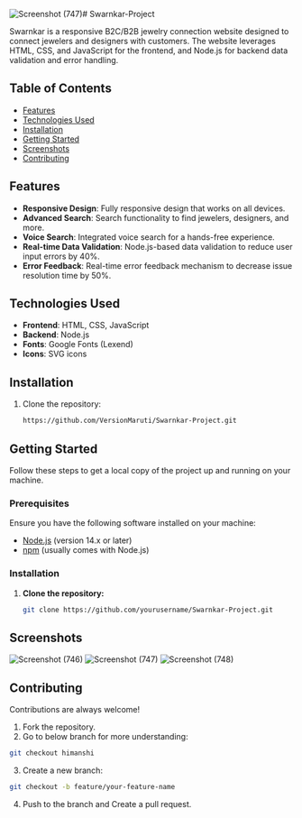 ![Screenshot (747)](https://github.com/VersionMaruti/Swarnkar-Project/assets/156605831/a40cc536-8a1d-4a5d-88b5-642cc37459cd)# Swarnkar-Project

Swarnkar is a responsive B2C/B2B jewelry connection website designed to connect jewelers and designers with customers. The website leverages HTML, CSS, and JavaScript for the frontend, and Node.js for backend data validation and error handling.

## Table of Contents

- [Features](#features)
- [Technologies Used](#technologies-used)
- [Installation](#installation)
- [Getting Started](#gettingstarted)
- [Screenshots](#project-structure)
- [Contributing](#contributing)

## Features

- **Responsive Design**: Fully responsive design that works on all devices.
- **Advanced Search**: Search functionality to find jewelers, designers, and more.
- **Voice Search**: Integrated voice search for a hands-free experience.
- **Real-time Data Validation**: Node.js-based data validation to reduce user input errors by 40%.
- **Error Feedback**: Real-time error feedback mechanism to decrease issue resolution time by 50%.

## Technologies Used

- **Frontend**: HTML, CSS, JavaScript
- **Backend**: Node.js
- **Fonts**: Google Fonts (Lexend)
- **Icons**: SVG icons

## Installation

1. Clone the repository:
   ```sh
   https://github.com/VersionMaruti/Swarnkar-Project.git
   ```

## Getting Started

Follow these steps to get a local copy of the project up and running on your machine.

### Prerequisites

Ensure you have the following software installed on your machine:

- [Node.js](https://nodejs.org/) (version 14.x or later)
- [npm](https://www.npmjs.com/) (usually comes with Node.js)

### Installation

1. **Clone the repository:**

   ```sh
   git clone https://github.com/yourusername/Swarnkar-Project.git
   ```

## Screenshots
![Screenshot (746)](https://github.com/VersionMaruti/Swarnkar-Project/assets/156605831/10429295-ff6f-44f3-a00b-bced86243bae)
![Screenshot (747)](https://github.com/VersionMaruti/Swarnkar-Project/assets/156605831/b8693922-ee67-4bab-ab31-6e072d1890a5)
![Screenshot (748)](https://github.com/VersionMaruti/Swarnkar-Project/assets/156605831/602bf39b-29b3-4590-a59f-29f6e42ab065)
## Contributing

Contributions are always welcome!

1. Fork the repository.
2. Go to below branch for more understanding:
```sh
git checkout himanshi
```
3. Create a new branch:
```sh
git checkout -b feature/your-feature-name
```
4. Push to the branch and Create a pull request.

